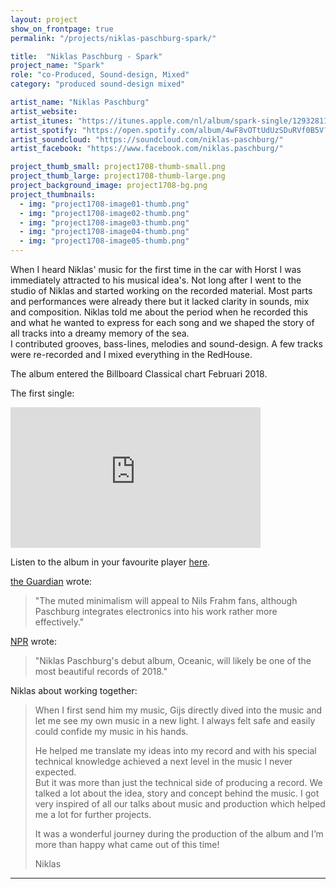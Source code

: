 ```yaml
---
layout: project
show_on_frontpage: true
permalink: "/projects/niklas-paschburg-spark/"

title:  "Niklas Paschburg - Spark"
project_name: "Spark"
role: "co-Produced, Sound-design, Mixed"
category: "produced sound-design mixed"

artist_name: "Niklas Paschburg"
artist_website:
artist_itunes: "https://itunes.apple.com/nl/album/spark-single/1293281162?l=en"
artist_spotify: "https://open.spotify.com/album/4wF8vOTtUdUzSDuRVf0B5V?si=_MRRB35hQdSlRzK3ryg1hQ"
artist_soundcloud: "https://soundcloud.com/niklas-paschburg/"
artist_facebook: "https://www.facebook.com/niklas.paschburg/"

project_thumb_small: project1708-thumb-small.png
project_thumb_large: project1708-thumb-large.png
project_background_image: project1708-bg.png
project_thumbnails:
  - img: "project1708-image01-thumb.png"
  - img: "project1708-image02-thumb.png"
  - img: "project1708-image03-thumb.png"
  - img: "project1708-image04-thumb.png"
  - img: "project1708-image05-thumb.png"
---
```


When I heard Niklas' music for the first time in the car with Horst I was immediately attracted to his musical idea's. Not long after I went to the studio of Niklas and started working on the recorded material. Most parts and performances were already there but it lacked clarity in sounds, mix and composition. Niklas told me about the period when he recorded this and what he wanted to express for each song and we shaped the story of all tracks into a dreamy memory of the sea.<br />I contributed grooves, bass-lines, melodies and sound-design. A few tracks were re-recorded and I mixed everything in the RedHouse.

The album entered the Billboard Classical chart Februari 2018.

The first single:
<iframe width="400" height="225" src="https://www.youtube.com/embed/6p_YD68O5ho?rel=0" frameborder="0" gesture="media" allow="encrypted-media" allowfullscreen></iframe>

Listen to the album in your favourite player [here](https://7k.lnk.to/Oceanic).

[the Guardian](https://www.theguardian.com/music/2018/mar/01/brad-mehldau-after-bach-contemporary-album-review) wrote:
>"The muted minimalism will appeal to Nils Frahm fans, although Paschburg integrates electronics into his work rather more effectively."

[NPR](https://www.npr.org/2018/02/01/581018624/first-listen-niklas-paschburg-oceanic) wrote:
>"Niklas Paschburg's debut album, Oceanic, will likely be one of the most beautiful records of 2018."

Niklas about working together:
<blockquote>
<p>When I first send him my music, Gijs directly dived into the music and let me see my own music in a new light. I always felt safe and easily could confide my music in his hands.</p>
<p>He helped me translate my ideas into my record and with his special technical knowledge achieved a next level in the music I never expected.<br />
But it was more than just the technical side of producing a record. We talked a lot about the idea, story and concept behind the music. I got very inspired of all our talks about music and production which helped me a lot for further projects.</p>
<p>It was a wonderful journey during the production of the album and I’m more than happy what came out of this time!</p>
<p>Niklas</p>
</blockquote>

---
